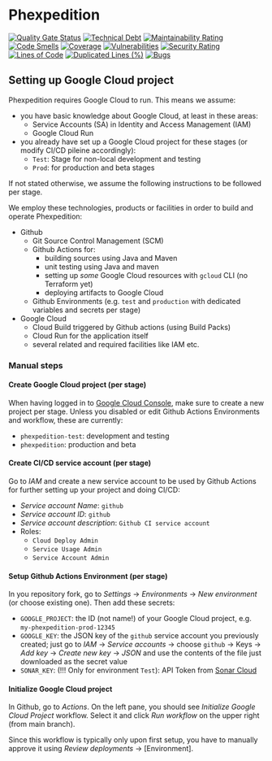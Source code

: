 # Phexpedition

[![Quality Gate Status](https://sonarcloud.io/api/project_badges/measure?project=bjblazko_phexpedition&metric=alert_status)](https://sonarcloud.io/summary/new_code?id=bjblazko_phexpedition)
[![Technical Debt](https://sonarcloud.io/api/project_badges/measure?project=bjblazko_phexpedition&metric=sqale_index)](https://sonarcloud.io/summary/new_code?id=bjblazko_phexpedition)
[![Maintainability Rating](https://sonarcloud.io/api/project_badges/measure?project=bjblazko_phexpedition&metric=sqale_rating)](https://sonarcloud.io/summary/new_code?id=bjblazko_phexpedition)
[![Code Smells](https://sonarcloud.io/api/project_badges/measure?project=bjblazko_phexpedition&metric=code_smells)](https://sonarcloud.io/summary/new_code?id=bjblazko_phexpedition)
[![Coverage](https://sonarcloud.io/api/project_badges/measure?project=bjblazko_phexpedition&metric=coverage)](https://sonarcloud.io/summary/new_code?id=bjblazko_phexpedition)
[![Vulnerabilities](https://sonarcloud.io/api/project_badges/measure?project=bjblazko_phexpedition&metric=vulnerabilities)](https://sonarcloud.io/summary/new_code?id=bjblazko_phexpedition)
[![Security Rating](https://sonarcloud.io/api/project_badges/measure?project=bjblazko_phexpedition&metric=security_rating)](https://sonarcloud.io/summary/new_code?id=bjblazko_phexpedition)
[![Lines of Code](https://sonarcloud.io/api/project_badges/measure?project=bjblazko_phexpedition&metric=ncloc)](https://sonarcloud.io/summary/new_code?id=bjblazko_phexpedition)
[![Duplicated Lines (%)](https://sonarcloud.io/api/project_badges/measure?project=bjblazko_phexpedition&metric=duplicated_lines_density)](https://sonarcloud.io/summary/new_code?id=bjblazko_phexpedition)
[![Bugs](https://sonarcloud.io/api/project_badges/measure?project=bjblazko_phexpedition&metric=bugs)](https://sonarcloud.io/summary/new_code?id=bjblazko_phexpedition)

## Setting up Google Cloud project

Phexpedition requires Google Cloud to run. This means we assume:

- you have basic knowledge about Google Cloud, at least in these areas:
  - Service Accounts (SA) in Identity and Access Management (IAM)
  - Google Cloud Run
- you already have set up a Google Cloud project for these stages (or modify CI/CD pileine accordingly):
  - `Test`: Stage for non-local development and testing
  - `Prod`: for production and beta stages

If not stated otherwise, we assume the following instructions to be followed per stage.

We employ these technologies, products or facilities in order to build and operate Phexpedition:

- Github
  - Git Source Control Management (SCM)
  - Github Actions for:
    - building sources using Java and Maven 
    - unit testing using Java and maven
    - setting up _some_ Google Cloud resources with `gcloud` CLI (no Terraform yet)
    - deploying artifacts to Google Cloud
  - Github Environments (e.g. `test` and `production` with dedicated variables and secrets per stage)
- Google Cloud
  - Cloud Build triggered by Github actions (using Build Packs)
  - Cloud Run for the application itself
  - several related and required facilities like IAM etc.

### Manual steps

#### Create Google Cloud project (per stage)

When having logged in to [Google Cloud Console](https://console.cloud.google.com),
make sure to create a new project per stage. Unless you disabled or edit Github Actions Environments and workflow, these are currently:

- `phexpedition-test`: development and testing
- `phexpedition`: production and beta


#### Create CI/CD service account (per stage)

Go to *IAM* and create a new service account to be used by Github Actions
for further setting up your project and doing CI/CD:

- _Service account Name_: `github`
- _Service account ID_: `github`
- _Service account description_: `Github CI service account`
- Roles:
  - `Cloud Deploy Admin`
  - `Service Usage Admin`
  - `Service Account Admin`


#### Setup Github Actions Environment (per stage)

In you repository fork, go to _Settings_ &rarr; _Environments_ &rarr; _New environment_ (or choose existing one).
Then add these secrets:

* `GOOGLE_PROJECT`: the ID (not name!) of your Google Cloud project, e.g. `my-phexpedition-prod-12345`
* `GOOGLE_KEY`: the JSON key of the `github` service account you previously created; just go to _IAM_ &rarr; _Service accounts_ &rarr; choose `github` &rarr; Keys &rarr; _Add key_ &rarr; _Create new key_ &rarr; _JSON_ and use the contents of the file just downloaded as the secret value
* `SONAR_KEY`: (!!! Only for environment `Test`): API Token from [Sonar Cloud](https://sonarcloud.io)

#### Initialize Google Cloud project

In Github, go to _Actions_. On the left pane, you should see _Initialize Google Cloud Project_ workflow.
Select it and click _Run workflow_ on the upper right (from main branch).

Since this workflow is typically only upon first setup, you have to manually
approve it using _Review deployments_ &rarr; [Environment].